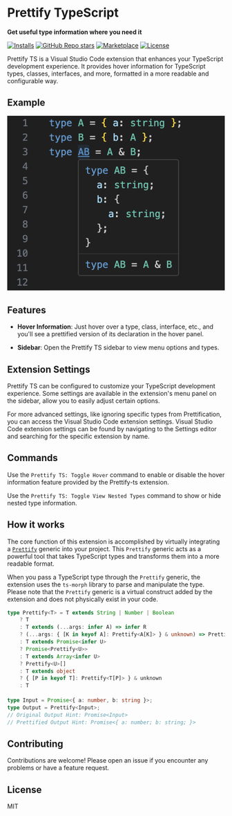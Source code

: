 # Prettify TypeScript

**Get useful type information where you need it**

[![Installs](https://img.shields.io/vscode-marketplace/d/MylesMurphy.prettify-ts.svg)](https://marketplace.visualstudio.com/items?itemName=MylesMurphy.prettify-ts)
[![GitHub Repo stars](https://img.shields.io/github/stars/mylesmmurphy/prettify-ts?style=social)](https://github.com/mylesmmurphy/prettify-ts)
[![Marketplace](https://img.shields.io/vscode-marketplace/v/MylesMurphy.prettify-ts.svg)](https://marketplace.visualstudio.com/items?itemName=username.repo)
[![License](https://img.shields.io/github/license/mylesmmurphy/prettify-ts)](https://github.com/mylesmmurphy/prettify-ts/blob/main/LICENSE)

Prettify TS is a Visual Studio Code extension that enhances your TypeScript development experience. It provides hover information for TypeScript types, classes, interfaces, and more, formatted in a more readable and configurable way.

## Example
![Example Photo](./assets/example.png)

## Features

- **Hover Information**: Just hover over a type, class, interface, etc., and you'll see a prettified version of its declaration in the hover panel.

- **Sidebar**: Open the Prettify TS sidebar to view menu options and types.

## Extension Settings

Prettify TS can be configured to customize your TypeScript development experience. Some settings are available in the extension's menu panel on the sidebar, allow you to easily adjust certain options.

For more advanced settings, like ignoring specific types from Prettification, you can access the Visual Studio Code extension settings. Visual Studio Code extension settings can be found by navigating to the Settings editor and searching for the specific extension by name.

## Commands

Use the `Prettify TS: Toggle Hover` command to enable or disable the hover information feature provided by the Prettify-ts extension.

Use the `Prettify TS: Toggle View Nested Types` command to show or hide nested type information.

## How it works

The core function of this extension is accomplished by virtually integrating a [`Prettify`](https://www.totaltypescript.com/concepts/the-prettify-helper) generic into your project. This `Prettify` generic acts as a powerful tool that takes TypeScript types and transforms them into a more readable format.

When you pass a TypeScript type through the `Prettify` generic, the extension uses the `ts-morph` library to parse and manipulate the type. Please note that the `Prettify` generic is a virtual construct added by the extension and does not physically exist in your code.

```typescript
type Prettify<T> = T extends String | Number | Boolean
    ? T
    : T extends (...args: infer A) => infer R
    ? (...args: { [K in keyof A]: Prettify<A[K]> } & unknown) => Prettify<R>
    : T extends Promise<infer U>
    ? Promise<Prettify<U>>
    : T extends Array<infer U>
    ? Prettify<U>[]
    : T extends object
    ? { [P in keyof T]: Prettify<T[P]> } & unknown
    : T

type Input = Promise<{ a: number, b: string }>;
type Output = Prettify<Input>;
// Original Output Hint: Promise<Input>
// Prettified Output Hint: Promise<{ a: number; b: string; }>
```

## Contributing

Contributions are welcome! Please open an issue if you encounter any problems or have a feature request.

## License

MIT
